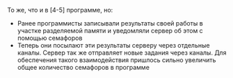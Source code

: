 То же, что и в [4-5] программе, но:
- Ранее программисты записывали результаты своей работы в участке разделяемой памяти и уведомляли сервер об этом с помощью семафоров
- Теперь они посылают эти результаты серверу через отдельные каналы. Сервер так же отправляет новые задания через каналы. Для обеспечения такого взаимодействия пришлось сильно увеличить общее количество семафоров в программе
